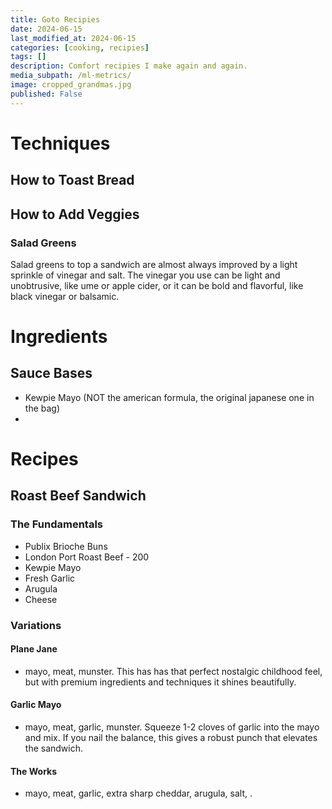 ```yaml
---
title: Goto Recipies
date: 2024-06-15
last_modified_at: 2024-06-15
categories: [cooking, recipies]
tags: []
description: Comfort recipies I make again and again.
media_subpath: /ml-metrics/
image: cropped_grandmas.jpg
published: False
---
```


# Techniques
## How to Toast Bread

## How to Add Veggies
### Salad Greens
Salad greens to top a sandwich are almost always improved by a light sprinkle of vinegar and salt. The vinegar you use can be light and unobtrusive, like ume or apple cider, or it can be bold and flavorful, like black vinegar or balsamic.

# Ingredients
## Sauce Bases
- Kewpie Mayo (NOT the american formula, the original japanese one in the bag)
- 

# Recipes
## Roast Beef Sandwich
### The Fundamentals
- Publix Brioche Buns
- London Port Roast Beef - 200
- Kewpie Mayo
- Fresh Garlic
- Arugula
- Cheese
### Variations
#### Plane Jane
- mayo, meat, munster. 
This has has that perfect nostalgic childhood feel, but with premium ingredients and techniques it shines beautifully.
#### Garlic Mayo
- mayo, meat, garlic, munster.
Squeeze 1-2 cloves of garlic into the mayo and mix. If you nail the balance, this gives a robust punch that elevates the sandwich.

#### The Works
- mayo, meat, garlic, extra sharp cheddar, arugula, salt, .
